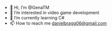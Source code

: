 - 👋 Hi, I’m @GenaTM
- 👀 I’m interested in video game development
- 🌱 I’m currently learning C#
- 📫 How to reach me danielbragg06@gmail.com

<!---
GenaTM/GenaTM is a ✨ special ✨ repository because its `README.md` (this file) appears on your GitHub profile.
You can click the Preview link to take a look at your changes.
--->
